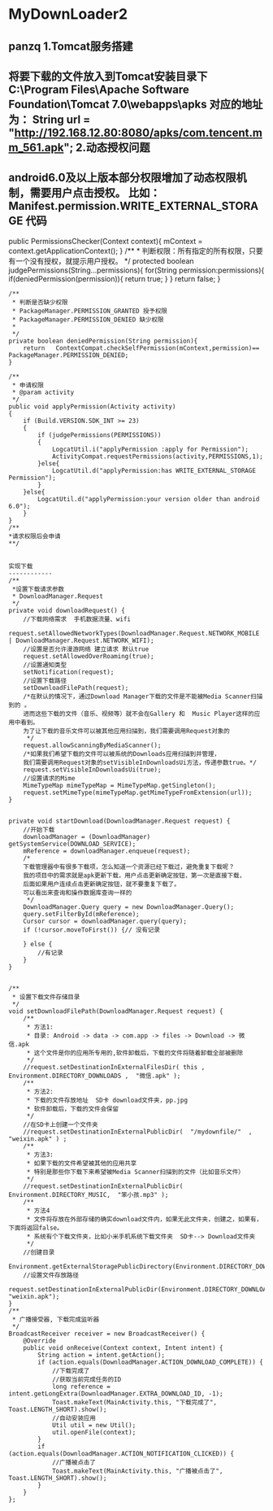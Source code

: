 # MyDownLoader2
panzq
1.Tomcat服务搭建
--------
  将要下载的文件放入到Tomcat安装目录下 C:\Program Files\Apache Software Foundation\Tomcat 7.0\webapps\apks
  对应的地址为： String url = "http://192.168.12.80:8080/apks/com.tencent.mm_561.apk";
2.动态授权问题
--------
  android6.0及以上版本部分权限增加了动态权限机制，需要用户点击授权。
  比如：Manifest.permission.WRITE_EXTERNAL_STORAGE
  代码
  -------
  public PermissionsChecker(Context context){
        mContext = context.getApplicationContext();
    }
    /**
     * 判断权限：所有指定的所有权限，只要有一个没有授权，就提示用户授权。
     */
    protected boolean judgePermissions(String...permissions){
        for(String permission:permissions){
            if(deniedPermission(permission)){
                return true;
            }
        }
        return false;
    }

    /**
     * 判断是否缺少权限
     * PackageManager.PERMISSION_GRANTED 授予权限
     * PackageManager.PERMISSION_DENIED 缺少权限
     *
     */
    private boolean deniedPermission(String permission){
        return   ContextCompat.checkSelfPermission(mContext,permission)==  PackageManager.PERMISSION_DENIED;
    }

    /**
     * 申请权限
     * @param activity
     */
    public void applyPermission(Activity activity)
    {
        if (Build.VERSION.SDK_INT >= 23)
        {
            if (judgePermissions(PERMISSIONS))
            {
                LogcatUtil.i("applyPermission :apply for Permission");
                ActivityCompat.requestPermissions(activity,PERMISSIONS,1);
            }else{
                LogcatUtil.d("applyPermission:has WRITE_EXTERNAL_STORAGE Permission");
            }
        }else{
            LogcatUtil.d("applyPermission:your version older than android 6.0");
        }
    }
    /**
    *请求权限后会申请
    **/
    
    
    实现下载
    ------------
    /**
     *设置下载请求参数
     * DownloadManager.Request
     */
    private void downloadRequest() {
        //下载网络需求  手机数据流量、wifi
        request.setAllowedNetworkTypes(DownloadManager.Request.NETWORK_MOBILE | DownloadManager.Request.NETWORK_WIFI);
        //设置是否允许漫游网络 建立请求 默认true
        request.setAllowedOverRoaming(true);
        //设置通知类型
        setNotification(request);
        //设置下载路径
        setDownloadFilePath(request);
        /*在默认的情况下，通过Download Manager下载的文件是不能被Media Scanner扫描到的 。
        进而这些下载的文件（音乐、视频等）就不会在Gallery 和  Music Player这样的应用中看到。
        为了让下载的音乐文件可以被其他应用扫描到，我们需要调用Request对象的
         */
        request.allowScanningByMediaScanner();
        /*如果我们希望下载的文件可以被系统的Downloads应用扫描到并管理，
        我们需要调用Request对象的setVisibleInDownloadsUi方法，传递参数true。*/
        request.setVisibleInDownloadsUi(true);
        //设置请求的Mime
        MimeTypeMap mimeTypeMap = MimeTypeMap.getSingleton();
        request.setMimeType(mimeTypeMap.getMimeTypeFromExtension(url));
    }
    
    
    private void startDownload(DownloadManager.Request request) {
        //开始下载
        downloadManager = (DownloadManager) getSystemService(DOWNLOAD_SERVICE);
        mReference = downloadManager.enqueue(request);
        /*
        下载管理器中有很多下载项，怎么知道一个资源已经下载过，避免重复下载呢？
        我的项目中的需求就是apk更新下载，用户点击更新确定按钮，第一次是直接下载，
        后面如果用户连续点击更新确定按钮，就不要重复下载了。
        可以看出来查询和操作数据库查询一样的
         */
        DownloadManager.Query query = new DownloadManager.Query();
        query.setFilterById(mReference);
        Cursor cursor = downloadManager.query(query);
        if (!cursor.moveToFirst()) {// 没有记录

        } else {
            //有记录
        }
    }
    
    
    /**
     * 设置下载文件存储目录
     */
    void setDownloadFilePath(DownloadManager.Request request) {
        /**
         * 方法1:
         * 目录: Android -> data -> com.app -> files -> Download -> 微信.apk
         * 这个文件是你的应用所专用的,软件卸载后，下载的文件将随着卸载全部被删除
         */
        //request.setDestinationInExternalFilesDir( this , Environment.DIRECTORY_DOWNLOADS ,  "微信.apk" );
        /**
         * 方法2:
         * 下载的文件存放地址  SD卡 download文件夹，pp.jpg
         * 软件卸载后，下载的文件会保留
         */
        //在SD卡上创建一个文件夹
        //request.setDestinationInExternalPublicDir(  "/mydownfile/"  , "weixin.apk" ) ;
        /**
         * 方法3:
         * 如果下载的文件希望被其他的应用共享
         * 特别是那些你下载下来希望被Media Scanner扫描到的文件（比如音乐文件）
         */
        //request.setDestinationInExternalPublicDir( Environment.DIRECTORY_MUSIC,  "笨小孩.mp3" );
        /**
         * 方法4
         * 文件将存放在外部存储的确实download文件内，如果无此文件夹，创建之，如果有，下面将返回false。
         * 系统有个下载文件夹，比如小米手机系统下载文件夹  SD卡--> Download文件夹
         */
        //创建目录
        Environment.getExternalStoragePublicDirectory(Environment.DIRECTORY_DOWNLOADS).mkdir();
        //设置文件存放路径
        request.setDestinationInExternalPublicDir(Environment.DIRECTORY_DOWNLOADS, "weixin.apk");
    }
    /**
     * 广播接受器, 下载完成监听器
     */
    BroadcastReceiver receiver = new BroadcastReceiver() {
        @Override
        public void onReceive(Context context, Intent intent) {
            String action = intent.getAction();
            if (action.equals(DownloadManager.ACTION_DOWNLOAD_COMPLETE)) {
                //下载完成了
                //获取当前完成任务的ID
                long reference = intent.getLongExtra(DownloadManager.EXTRA_DOWNLOAD_ID, -1);
                Toast.makeText(MainActivity.this, "下载完成了", Toast.LENGTH_SHORT).show();
                //自动安装应用
                Util util = new Util();
                util.openFile(context);
            }
            if (action.equals(DownloadManager.ACTION_NOTIFICATION_CLICKED)) {
                //广播被点击了
                Toast.makeText(MainActivity.this, "广播被点击了", Toast.LENGTH_SHORT).show();
            }
        }
    };
